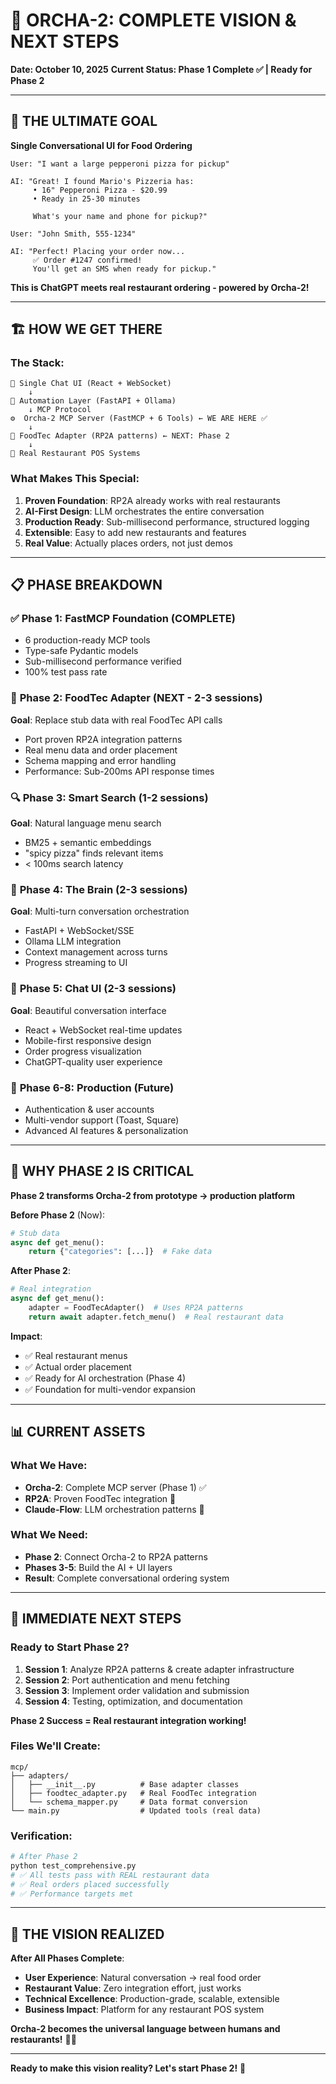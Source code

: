 # 🎯 ORCHA-2: COMPLETE VISION & NEXT STEPS

**Date: October 10, 2025**
**Current Status: Phase 1 Complete ✅ | Ready for Phase 2**

---

## 🚀 **THE ULTIMATE GOAL**

**Single Conversational UI for Food Ordering**

```
User: "I want a large pepperoni pizza for pickup"

AI: "Great! I found Mario's Pizzeria has:
     • 16" Pepperoni Pizza - $20.99
     • Ready in 25-30 minutes
     
     What's your name and phone for pickup?"

User: "John Smith, 555-1234"

AI: "Perfect! Placing your order now... 
     ✅ Order #1247 confirmed!
     You'll get an SMS when ready for pickup."
```

**This is ChatGPT meets real restaurant ordering - powered by Orcha-2!**

---

## 🏗️ **HOW WE GET THERE**

### **The Stack**:
```
🎨 Single Chat UI (React + WebSocket)
    ↓
🤖 Automation Layer (FastAPI + Ollama) 
    ↓ MCP Protocol
⚙️  Orcha-2 MCP Server (FastMCP + 6 Tools) ← WE ARE HERE ✅
    ↓
🔌 FoodTec Adapter (RP2A patterns) ← NEXT: Phase 2
    ↓  
🏪 Real Restaurant POS Systems
```

### **What Makes This Special**:
1. **Proven Foundation**: RP2A already works with real restaurants
2. **AI-First Design**: LLM orchestrates the entire conversation
3. **Production Ready**: Sub-millisecond performance, structured logging  
4. **Extensible**: Easy to add new restaurants and features
5. **Real Value**: Actually places orders, not just demos

---

## 📋 **PHASE BREAKDOWN**

### ✅ **Phase 1: FastMCP Foundation (COMPLETE)**
- 6 production-ready MCP tools
- Type-safe Pydantic models  
- Sub-millisecond performance verified
- 100% test pass rate

### 🎯 **Phase 2: FoodTec Adapter (NEXT - 2-3 sessions)**
**Goal**: Replace stub data with real FoodTec API calls
- Port proven RP2A integration patterns
- Real menu data and order placement
- Schema mapping and error handling
- Performance: Sub-200ms API response times

### 🔍 **Phase 3: Smart Search (1-2 sessions)**
**Goal**: Natural language menu search
- BM25 + semantic embeddings
- "spicy pizza" finds relevant items
- < 100ms search latency

### 🤖 **Phase 4: The Brain (2-3 sessions)**
**Goal**: Multi-turn conversation orchestration
- FastAPI + WebSocket/SSE  
- Ollama LLM integration
- Context management across turns
- Progress streaming to UI

### 🎨 **Phase 5: Chat UI (2-3 sessions)**  
**Goal**: Beautiful conversation interface
- React + WebSocket real-time updates
- Mobile-first responsive design
- Order progress visualization
- ChatGPT-quality user experience

### 🔐 **Phase 6-8: Production (Future)**
- Authentication & user accounts
- Multi-vendor support (Toast, Square)
- Advanced AI features & personalization

---

## 🎯 **WHY PHASE 2 IS CRITICAL**

**Phase 2 transforms Orcha-2 from prototype → production platform**

**Before Phase 2** (Now):
```python
# Stub data
async def get_menu():
    return {"categories": [...]}  # Fake data
```

**After Phase 2**:
```python  
# Real integration
async def get_menu():
    adapter = FoodTecAdapter()  # Uses RP2A patterns
    return await adapter.fetch_menu()  # Real restaurant data
```

**Impact**:
- ✅ Real restaurant menus
- ✅ Actual order placement  
- ✅ Ready for AI orchestration (Phase 4)
- ✅ Foundation for multi-vendor expansion

---

## 📊 **CURRENT ASSETS**

### **What We Have**:
- **Orcha-2**: Complete MCP server (Phase 1) ✅
- **RP2A**: Proven FoodTec integration 🔌  
- **Claude-Flow**: LLM orchestration patterns 🤖

### **What We Need**:
- **Phase 2**: Connect Orcha-2 to RP2A patterns
- **Phases 3-5**: Build the AI + UI layers
- **Result**: Complete conversational ordering system

---

## 🚀 **IMMEDIATE NEXT STEPS**

### **Ready to Start Phase 2?**

1. **Session 1**: Analyze RP2A patterns & create adapter infrastructure
2. **Session 2**: Port authentication and menu fetching  
3. **Session 3**: Implement order validation and submission
4. **Session 4**: Testing, optimization, and documentation

**Phase 2 Success = Real restaurant integration working!**

### **Files We'll Create**:
```
mcp/
├── adapters/
│   ├── __init__.py          # Base adapter classes
│   ├── foodtec_adapter.py   # Real FoodTec integration  
│   └── schema_mapper.py     # Data format conversion
└── main.py                  # Updated tools (real data)
```

### **Verification**:
```bash
# After Phase 2
python test_comprehensive.py
# ✅ All tests pass with REAL restaurant data
# ✅ Real orders placed successfully  
# ✅ Performance targets met
```

---

## 🎉 **THE VISION REALIZED**

**After All Phases Complete**:

- **User Experience**: Natural conversation → real food order
- **Restaurant Value**: Zero integration effort, just works  
- **Technical Excellence**: Production-grade, scalable, extensible
- **Business Impact**: Platform for any restaurant POS system

**Orcha-2 becomes the universal language between humans and restaurants!** 🍕🤖

---

**Ready to make this vision reality? Let's start Phase 2!** 🚀
